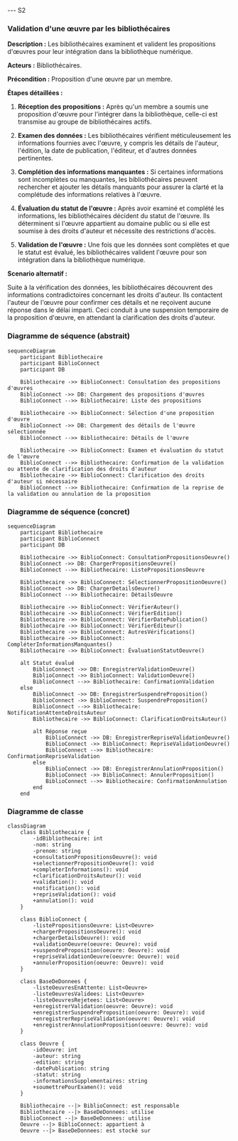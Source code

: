 --- S2
### Validation d'une œuvre par les bibliothécaires

**Description :** Les bibliothécaires examinent et valident les propositions d'œuvres pour leur intégration dans la bibliothèque numérique.

**Acteurs :** Bibliothécaires.

**Précondition :** Proposition d'une œuvre par un membre.

**Étapes détaillées :**

1. **Réception des propositions :** Après qu'un membre a soumis une proposition d'œuvre pour l'intégrer dans la bibliothèque, celle-ci est transmise au groupe de bibliothécaires actifs.

2. **Examen des données :** Les bibliothécaires vérifient méticuleusement les informations fournies avec l'œuvre, y compris les détails de l'auteur, l'édition, la date de publication, l'éditeur, et d'autres données pertinentes. 

3. **Complétion des informations manquantes :** Si certaines informations sont incomplètes ou manquantes, les bibliothécaires peuvent rechercher et ajouter les détails manquants pour assurer la clarté et la complétude des informations relatives à l'œuvre.

4. **Évaluation du statut de l'œuvre :** Après avoir examiné et complété les informations, les bibliothécaires décident du statut de l'œuvre. Ils déterminent si l'œuvre appartient au domaine public ou si elle est soumise à des droits d'auteur et nécessite des restrictions d'accès.

5. **Validation de l'œuvre :** Une fois que les données sont complètes et que le statut est évalué, les bibliothécaires valident l'œuvre pour son intégration dans la bibliothèque numérique.

**Scenario alternatif :**

Suite à la vérification des données, les bibliothécaires découvrent des informations contradictoires concernant les droits d'auteur. Ils contactent l'auteur de l'œuvre pour confirmer ces détails et ne reçoivent aucune réponse dans le délai imparti. Ceci conduit à une suspension temporaire de la proposition d'œuvre, en attendant la clarification des droits d'auteur.

### Diagramme de séquence (abstrait)
```mermaid
sequenceDiagram
    participant Bibliothecaire
    participant BiblioConnect
    participant DB

    Bibliothecaire ->> BiblioConnect: Consultation des propositions d'œuvres
    BiblioConnect ->> DB: Chargement des propositions d'œuvres
    BiblioConnect -->> Bibliothecaire: Liste des propositions

    Bibliothecaire ->> BiblioConnect: Sélection d'une proposition d'œuvre
    BiblioConnect ->> DB: Chargement des détails de l'œuvre sélectionnée
    BiblioConnect -->> Bibliothecaire: Détails de l'œuvre

    Bibliothecaire ->> BiblioConnect: Examen et évaluation du statut de l'œuvre
    BiblioConnect -->> Bibliothecaire: Confirmation de la validation ou attente de clarification des droits d'auteur
    Bibliothecaire ->> BiblioConnect: Clarification des droits d'auteur si nécessaire
    BiblioConnect -->> Bibliothecaire: Confirmation de la reprise de la validation ou annulation de la proposition
```

### Diagramme de séquence (concret)
```mermaid
sequenceDiagram
    participant Bibliothecaire
    participant BiblioConnect
    participant DB

    Bibliothecaire ->> BiblioConnect: ConsultationPropositionsOeuvre()
    BiblioConnect ->> DB: ChargerPropositionsOeuvre()
    BiblioConnect -->> Bibliothecaire: ListePropositionsOeuvre

    Bibliothecaire ->> BiblioConnect: SélectionnerPropositionOeuvre()
    BiblioConnect ->> DB: ChargerDetailsOeuvre()
    BiblioConnect -->> Bibliothecaire: DétailsOeuvre

    Bibliothecaire ->> BiblioConnect: VérifierAuteur()
    Bibliothecaire ->> BiblioConnect: VérifierEdition()
    Bibliothecaire ->> BiblioConnect: VérifierDatePublication()
    Bibliothecaire ->> BiblioConnect: VérifierEditeur()
    Bibliothecaire ->> BiblioConnect: AutresVérifications()
    Bibliothecaire ->> BiblioConnect: CompléterInformationsManquantes()
    Bibliothecaire ->> BiblioConnect: ÉvaluationStatutOeuvre()

    alt Statut évalué
        BiblioConnect ->> DB: EnregistrerValidationOeuvre()
        BiblioConnect ->> BiblioConnect: ValidationOeuvre()
        BiblioConnect -->> Bibliothecaire: ConfirmationValidation
    else
        BiblioConnect ->> DB: EnregistrerSuspendreProposition()
        BiblioConnect ->> BiblioConnect: SuspendreProposition()
        BiblioConnect -->> Bibliothecaire: NotificationAttenteDroitsAuteur
        Bibliothecaire ->> BiblioConnect: ClarificationDroitsAuteur()

        alt Réponse reçue
            BiblioConnect ->> DB: EnregistrerRepriseValidationOeuvre()
            BiblioConnect ->> BiblioConnect: RepriseValidationOeuvre()
            BiblioConnect -->> Bibliothecaire: ConfirmationRepriseValidation
        else
            BiblioConnect ->> DB: EnregistrerAnnulationProposition()
            BiblioConnect ->> BiblioConnect: AnnulerProposition()
            BiblioConnect -->> Bibliothecaire: ConfirmationAnnulation
        end
    end
```

### Diagramme de classe
```mermaid
classDiagram
    class Bibliothecaire {
        -idBibliothecaire: int
        -nom: string
        -prenom: string
        +consultationPropositionsOeuvre(): void
        +selectionnerPropositionOeuvre(): void
        +completerInformations(): void
        +clarificationDroitsAuteur(): void
        +validation(): void
        +notification(): void
        +repriseValidation(): void
        +annulation(): void
    }

    class BiblioConnect {
        -listePropositionsOeuvre: List<Oeuvre>
        +chargerPropositionsOeuvre(): void
        +chargerDetailsOeuvre(): void
        +validationOeuvre(oeuvre: Oeuvre): void
        +suspendreProposition(oeuvre: Oeuvre): void
        +repriseValidationOeuvre(oeuvre: Oeuvre): void
        +annulerProposition(oeuvre: Oeuvre): void
    }

    class BaseDeDonnees {
        -listeOeuvresEnAttente: List<Oeuvre>
        -listeOeuvresValidees: List<Oeuvre>
        -listeOeuvresRejetees: List<Oeuvre>
        +enregistrerValidation(oeuvre: Oeuvre): void
        +enregistrerSuspendreProposition(oeuvre: Oeuvre): void
        +enregistrerRepriseValidation(oeuvre: Oeuvre): void
        +enregistrerAnnulationProposition(oeuvre: Oeuvre): void
    }

    class Oeuvre {
        -idOeuvre: int
        -auteur: string
        -edition: string
        -datePublication: string
        -statut: string
        -informationsSupplementaires: string
        +soumettrePourExamen(): void
    }

    Bibliothecaire --|> BiblioConnect: est responsable
    Bibliothecaire --|> BaseDeDonnees: utilise
    BiblioConnect --|> BaseDeDonnees: utilise
    Oeuvre --|> BiblioConnect: appartient à
    Oeuvre --|> BaseDeDonnees: est stocké sur
```

